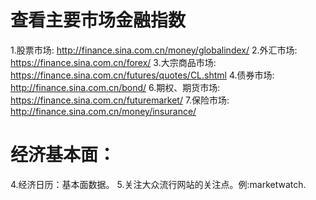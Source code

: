 # 查看主要市场金融指数
1.股票市场: http://finance.sina.com.cn/money/globalindex/
2.外汇市场: https://finance.sina.com.cn/forex/
3.大宗商品市场: https://finance.sina.com.cn/futures/quotes/CL.shtml
4.债券市场: http://finance.sina.com.cn/bond/
6.期权、期货市场: https://finance.sina.com.cn/futuremarket/
7.保险市场: http://finance.sina.com.cn/money/insurance/

# 经济基本面：
4.经济日历：基本面数据。
5.关注大众流行网站的关注点。例:marketwatch.